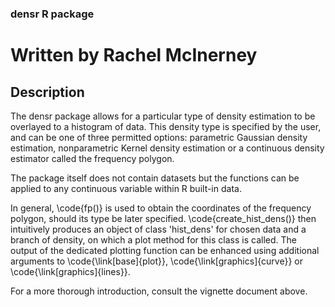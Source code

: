 ### densr R package

# Written by Rachel McInerney

## Description

The densr package allows for a particular type of density estimation to be overlayed to a histogram of data. This density type is specified by the user, and can be one of three permitted options: parametric Gaussian density estimation, nonparametric Kernel density estimation or a continuous density estimator called the frequency polygon. 

The package itself does not contain datasets but the functions can be applied to any continuous variable within R built-in data.

In general, \code{fp()} is used to obtain the coordinates of the frequency polygon, should its type be later specified. \code{create_hist_dens()} then intuitively produces an object of class 'hist_dens' for chosen data and a branch of density, on which a plot method for this class is called. The output of the dedicated plotting function can be enhanced using additional arguments to  \code{\link[base]{plot}}, \code{\link[graphics]{curve}} or \code{\link[graphics]{lines}}.

For a more thorough introduction, consult the vignette document above. 





